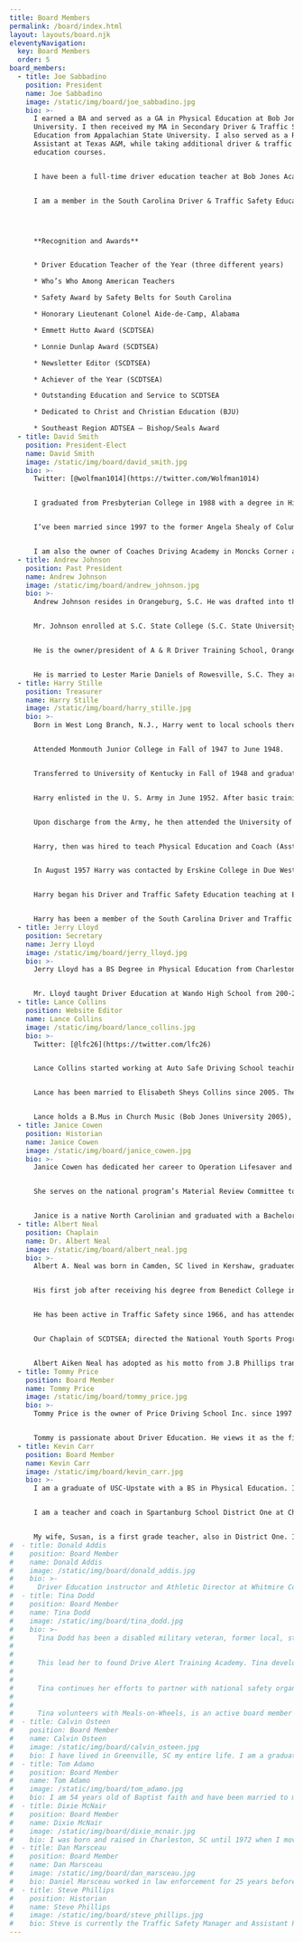 ```yaml
---
title: Board Members
permalink: /board/index.html
layout: layouts/board.njk
eleventyNavigation:
  key: Board Members
  order: 5
board_members:
  - title: Joe Sabbadino
    position: President
    name: Joe Sabbadino
    image: /static/img/board/joe_sabbadino.jpg
    bio: >-
      I earned a BA and served as a GA in Physical Education at Bob Jones
      University. I then received my MA in Secondary Driver & Traffic Safety
      Education from Appalachian State University. I also served as a Research
      Assistant at Texas A&M, while taking additional driver & traffic safety
      education courses.


      I have been a full-time driver education teacher at Bob Jones Academy for over 40 years. As well as a part-time driver educator at Greenville Technical College and at TOPS (Bob Jones University) for over 15 years. I established Sabbadino Driving School, LLC in 2010 which I own and operate as a full-time driving instructor.


      I am a member in the South Carolina Driver & Traffic Safety Education association, and have been an officer in SCDTSEA for over 40 years as President and Newsletter Editor. I’ve been a member of the American Driver & Traffic Safety Education Association for over 30 years. I have served as President-Elect and President for the Southeast Region ADTSEA.




      **Recognition and Awards**


      * Driver Education Teacher of the Year (three different years)

      * Who’s Who Among American Teachers

      * Safety Award by Safety Belts for South Carolina

      * Honorary Lieutenant Colonel Aide-de-Camp, Alabama

      * Emmett Hutto Award (SCDTSEA)

      * Lonnie Dunlap Award (SCDTSEA)

      * Newsletter Editor (SCDTSEA)

      * Achiever of the Year (SCDTSEA)

      * Outstanding Education and Service to SCDTSEA

      * Dedicated to Christ and Christian Education (BJU)

      * Southeast Region ADTSEA – Bishop/Seals Award
  - title: David Smith
    position: President-Elect
    name: David Smith
    image: /static/img/board/david_smith.jpg
    bio: >-
      Twitter: [@wolfman1014](https://twitter.com/Wolfman1014)


      I graduated from Presbyterian College in 1988 with a degree in History and a minor in Secondary Education. I was certified in Driver’s Education from Erskine College in the summer of 1992 and was taught by the living legend himself, Dr. Harry Stille. I have been teaching driver’s training since 1992 at Whitmire High School, Berkeley High School and Barnwell High School. I currently teach Driver’s Educationat Mid-Carolina High School.


      I’ve been married since 1997 to the former Angela Shealy of Columbia, SC. She is a 1st grade teacher in Calhoun County (Sandy Run Elementary). We have an 15 year old daughter, Katelyn, who is a sophomore at White Knoll School. Katelyn has been in remission from cancer since 2002!


      I am also the owner of Coaches Driving Academy in Moncks Corner and Lexington, SC. This company was started in 2002. I have been a member of SCDTSEA since 1992 and I have served as President-Elect and President in the past. I am currently the President and I truly am excited about the direction the association is heading. I believe in this association because I believe that we truly want the best for the drivers in this state and we are not on a political agenda.
  - title: Andrew Johnson
    position: Past President
    name: Andrew Johnson
    image: /static/img/board/andrew_johnson.jpg
    bio: >-
      Andrew Johnson resides in Orangeburg, S.C. He was drafted into the United States Army in 1969 and served two years, including one-year tour of duty with the 1st Infantry Division and the 1st Cavalry Division in Vietnam. It was in this tour where he was awarded the Purple Heart for injuries received during combat and Bronze Star with two oak leaf clusters for heroism, and numerous other awards during this military service.


      Mr. Johnson enrolled at S.C. State College (S.C. State University), Orangeburg, S.C., in 1971, and earned a Bachelor of Science degree in Industrial Education in 1975, and a Master’s Degree in Education in 1987. He served as Platoon Leader of Operation Readiness Float Section at 163 Support Battalion, Orangeburg, S.C. and as Commander of the Headquarters/Headquarters Company, 751st Maintenance Battalion, Columbia, S.C. It was not until 1993 when he retired at the rank of Captain.


      He is the owner/president of A & R Driver Training School, Orangeburg, S.C., since 1999. He received the Outstanding Dedication and Service Award as President of SCDTSEA, and now serves as President-Elect of the association. He is currently an active member of American Driver and Traffic Safety Education Association (ADTSEA) and South East Region (SER) ADTSEA, where he served as both a member of the board of directors of ADTSEA and secretary of South East Region (SER)-ADTSEA. He is President of The Concerned Citizens of Whittaker Heights Community, Inc., and Vice Chairman of SC Department of Social Services Advisory Board.


      He is married to Lester Marie Daniels of Rowesville, S.C. They are the blessed parents of three wonderful girls: Andreaetta, Albernel and Angela, and four wonderful grandchildren (two girls and two boys). His personal hobbies including any outdoor activities particularly growing food in his personal garden and walking or riding his bicycle throughout the neighborhood; travelling both domestically and internationally; spending time with his family; and teaching people about the love of Jesus Christ.
  - title: Harry Stille
    position: Treasurer
    name: Harry Stille
    image: /static/img/board/harry_stille.jpg
    bio: >-
      Born in West Long Branch, N.J., Harry went to local schools there and Graduated from Long Branch High School in June 1947.


      Attended Monmouth Junior College in Fall of 1947 to June 1948.


      Transferred to University of Kentucky in Fall of 1948 and graduated in June 1952. While at UK, Harry took a Teacher Training driver education class required of all Physical Education Majors and taught a novice high school student to drive Behind-The-Wheel in Spring of 1952.


      Harry enlisted in the U. S. Army in June 1952. After basic training he was sent to Okinawa from January 1953 to June 1954. While on Okinawa, was shifted out of a combat line Company and was assigned to the American Dependents High School to teach Physical Education, History and Language Arts. Also, Coached Basketball and Baseball while there.


      Upon discharge from the Army, he then attended the University of Kentucky to obtain a Masters of Arts in teaching.


      Harry, then was hired to teach Physical Education and Coach (Asst. Football, Head Basketball and Head Baseball coach) at Bridgewater College in Bridgewater, Virginia. This was a one year appointment only replacing a faculty on leave. August 1956-57.


      In August 1957 Harry was contacted by Erskine College in Due West, S.C. and offered and accepted to be Department Chair of Physical Education at Erskine that fall 1957. In 1961, Erskine offered a driver Training class taught by Capt. Billy Fallaw, SC Highway Trouper. Following that class Harry attended Michigan State University in summers of 1962, 1963, and 1964. In a following summer Harry attended a Traffic Safety Class at San Jose State University in California. These classes were taught by the major national leaders in Traffic Safety at the Time.


      Harry began his Driver and Traffic Safety Education teaching at Erskine in fall of 1962 to Physical Education Majors and Erskine began to offer four Certification Classes at Erskine in Summer Sessions in 1962. Harry has taught these classes every summer since that time to the present. These classes were Teacher training in Traffic Safety (Basic Class), Methods and Materials in Traffic Safety, teaching of Range and Simulation in Driver Training and General Safety. These four classes are accepted for teaching certification by the S.C. Department of Education.


      Harry has been a member of the South Carolina Driver and Traffic Safety Association and serving as its treasurer for many years. During his teaching of Traffic Safety at Erskine he has taught hundreds of teachers of Novice Drivers in South Carolina.
  - title: Jerry Lloyd
    position: Secretary
    name: Jerry Lloyd
    image: /static/img/board/jerry_lloyd.jpg
    bio: >-
      Jerry Lloyd has a BS Degree in Physical Education from Charleston Southern University (Baptist College) and is a certified Driver Education instructor. He attended Erskine College to complete 12 hours of Driver Education Classes under Dr. Harry Stille. He has 18 years of teaching and coaching experience in football, golf and baseball and spent 6 years as a professional baseball umpire in the minor leagues.


      Mr. Lloyd taught Driver Education at Wando High School from 200-2011 until the program was discontinued in the county. He coordinated with Mt. Pleasant Police each semester to promote safe driving habits and reduction of drinking and driving among teens. He has been a member of the SCDTSEA 2000 to present and has served as a SCDTSEA Executive Board Member 2013 to the present. He has a wife Karen and son Zachary.
  - title: Lance Collins
    position: Website Editor
    name: Lance Collins
    image: /static/img/board/lance_collins.jpg
    bio: >-
      Twitter: [@lfc26](https://twitter.com/lfc26)


      Lance Collins started working at Auto Safe Driving School teaching in the classroom in 2003. In 2005 he started teaching behind the wheel as well as in the classroom. In 2013 Lance became a safety officer for road tests and became the Operations Manager at Auto Safe. His duties at this time include teaching BTW and classroom, managing the office and instructor staff, and solving any IT issues that arise.


      Lance has been married to Elisabeth Sheys Collins since 2005. They have four kids: James, Piper, Zoë, and Avery. When he is not working, he is usually spending time with them and keeping things under control on the homefront. Lance likes to follow consumer technology through YouTube and different tech blogs.


      Lance holds a B.Mus in Church Music (Bob Jones University 2005), an M.DIv. (Geneva Reformed Seminary 2009), and he has taken courses at Northern Virginia Community College in Driver and Traffic Safety (2009).
  - title: Janice Cowen
    position: Historian
    name: Janice Cowen
    image: /static/img/board/janice_cowen.jpg
    bio: >-
      Janice Cowen has dedicated her career to Operation Lifesaver and rail safety initiatives. She has enthusiastically served as State Coordinator for South Carolina Operation Lifesaver since 1991. Janice oversaw the National Advisory Council as Chairwoman and served on the national Operation Lifesaver, Inc. (OLI) Board of Directors for 6 years, ending in 2016. She is currently the Federal Railroad Administration Region 3 Representative on the National Advisory Council representing eight states in the Southeast and is the Senior Regional Representative liaison to OLI staff.


      She serves on the national program’s Material Review Committee to verify accuracy and uniform messaging. Janice has also been a Presenter and Volunteer Coach for 26 years. She has served on the Safe Kids Board of Directors and is currently a Board of Directors member of the South Carolina Driver and Traffic Safety Education Association.


      Janice is a native North Carolinian and graduated with a Bachelor of Science degree in Journalism from UNC-Chapel Hill. She has been married for 27 years and has two beautiful and intelligent daughters, one a senior in the USC Honors College and the other a sophomore in the Calhoun Honors College at Clemson. Her personal-time passions include traveling, camping, and playing games with family and friends.
  - title: Albert Neal
    position: Chaplain
    name: Dr. Albert Neal
    image: /static/img/board/albert_neal.jpg
    bio: >-
      Albert A. Neal was born in Camden, SC lived in Kershaw, graduated from C.A. Johnson High School and received his B.S. degree from Benedict College. He earned the M.Ed., from South Carolina State University, and received his B.D., degree from the Theological Seminary of Florida State Christian University. He was granted an honorary D.D., degree from California Pacific University, and awarded the Ph.D., degree in Religion from the University Life Monarch, Modesto, California. He completed the Ed.S. degree at the University of South Carolina. On May 21, 1987, he satisfactorily completed his first Extended Unit of Clinical Pastoral Education at Richland Memorial Hospital. He earned the M.Div. degree from the Lutheran Theological Southern Seminary, and earned his Ed.D. in Health Education Administration from the University of South Carolina.


      His first job after receiving his degree from Benedict College in 1966 was that of a mathematics and Driver and Traffic Safety Education teacher at Fairfield High School in Winnsboro, SC. After four years, Dr. Neal accepted a position with the University of South Carolina as an Assistant Professor of Public Health. Dr. Neal serves as Project Administrator for USC/NCAA National Youth Sports Program. As a bi-vocational pastor/educator, he has served as pastor to several churches.


      He has been active in Traffic Safety since 1966, and has attended more than 40 ADTSEA Annual Conferences. Now retired from the University of SC School of Public Health, (2005).


      Our Chaplain of SCDTSEA; directed the National Youth Sports Program (NYSP/NCAA/USC) for more than 15 years; implemented the Driver Improvement Program at Fort Jackson, SC 1970.


      Albert Aiken Neal has adopted as his motto from J.B Phillips translation of 1 Timothy 4:14, “CONCENTRATE ON YOUR READING AND ON YOUR PREACHING AND TEACHING.”
  - title: Tommy Price
    position: Board Member
    name: Tommy Price
    image: /static/img/board/tommy_price.jpg
    bio: >-
      Tommy Price is the owner of Price Driving School Inc. since 1997 after his dad, Rev. C. E. “Gene” Price, decided to retire . He graduated from Southern Wesleyan University with a degree in Business Administration. Tommy is an Anderson School District 5 Board of Trustee member as well as a Board Member of Centerville Fire Department he also serves on several other local committees and boards. His hobbies include fishing, hunting and spending time with his family. Tommy is the “Voice of the Westside Rams” football team since 2001.


      Tommy is passionate about Driver Education. He views it as the first step toward adulthood and tries to instill the responsibility that comes with driving a motor vehicle.
  - title: Kevin Carr
    position: Board Member
    name: Kevin Carr
    image: /static/img/board/kevin_carr.jpg
    bio: >-
      I am a graduate of USC-Upstate with a BS in Physical Education. I received A Masters in Sports Administration from the United States Sports Academy and my 30 hours above from the University of LaVerne. I completed course work to become certified in Driver’s Education from Erskine.


      I am a teacher and coach in Spartanburg School District One at Chapman High School. I am currently the associate head football coach and formerly the head baseball coach. I have coached and taught in District One my entire career.


      My wife, Susan, is a first grade teacher, also in District One. I am the proud father of three daughters, Jennifer, Madison, and Mallory. Jennifer, a Clemson graduate, is married and the mother of a son, Hayes, just three months old. Madison is a sophomore at Winthrop University and Mallory is a senior at Chapman High School. We live in the small community of Holly Springs just outside of Inman, S.C.
#  - title: Donald Addis
#    position: Board Member
#    name: Donald Addis
#    image: /static/img/board/donald_addis.jpg
#    bio: >-
#      Driver Education instructor and Athletic Director at Whitmire Community School. This is my 30th year in education. I also work part time for Premier Driving School serving the Newberry, Union, and Whitmire areas. I live in the Santuc community of Union County with my wife, Dena and daughter, Kayley Jayne.
#  - title: Tina Dodd
#    position: Board Member
#    name: Tina Dodd
#    image: /static/img/board/tina_dodd.jpg
#    bio: >-
#      Tina Dodd has been a disabled military veteran, former local, state, and federal law enforcement officer who saw too many lives being lost in vehicle collisions.
#
#
#      This lead her to found Drive Alert Training Academy. Tina developed a new level of comprehensive, state-of-the art classes, with the use of interactive simulation training. This advanced technology helps develop; perceptual, cognitive, scanning techniques and much more.
#
#
#      Tina continues her efforts to partner with national safety organizations, her school is an AAA Approved Driving School. She is certified to teach AAA courses, and the National Safety Council course Alive at 25.
#
#
#      Tina volunteers with Meals-on-Wheels, is an active board member of Mothers Against Drunk Driving (MADD), and now the South Carolina Driver and Traffic Safety Education Association. She was awarded the 2018 Commercial Teacher of the Year Award.
#  - title: Calvin Osteen
#    position: Board Member
#    name: Calvin Osteen
#    image: /static/img/board/calvin_osteen.jpg
#    bio: I have lived in Greenville, SC my entire life. I am a graduate of Parker High School. My wife Jean and I were married in 1978 and have a daughter April and a son Jason who both are employed by Budget Driving School. We also have two grandsons and a new granddaughter. I began teaching CDL training and administering the CDL test in the early 1990’s. In 1994 we opened Budget Driving School and began with one car and have grown to 8 cars. I specialize in teaching adult clients with both physical and mental difficulties as well as many adults who have come to South Carolina from other countries. At the present time I teach classroom training, hand-control training, behind the wheel instructions and administer both the Knowledge Test and the Skills Test at Budget Driving School.
#  - title: Tom Adamo
#    position: Board Member
#    name: Tom Adamo
#    image: /static/img/board/tom_adamo.jpg
#    bio: I am 54 years old of Baptist faith and have been married to my wife Penny for thirty one years. We have three children. I have been working at Cone Mills finishing plant since 1981. I coached the Union County High School boys tennis team from 2004-2015. I have been an official for high school basketball for nineteen years. I started Union County Driving Academy in 2011. We serve Union and the surrounding counties. My main classroom focus is distracted driving, alcohol, drugs, and right of way scenarios.
#  - title: Dixie McNair
#    position: Board Member
#    name: Dixie McNair
#    image: /static/img/board/dixie_mcnair.jpg
#    bio: I was born and raised in Charleston, SC until 1972 when I moved to Columbia, SC. I attended Spring Valley High School and graduated in 1974. During that time I drove a school bus while attending school and also worked a part time job as a cashier at Winn Dixie. I married my high school sweetheart Danny McNair in 1974 who has been in the transportation field for over 35 years. He was a supervisor of a trucking company for 30 years and now is an agent for several Freight Brokers. I have two children Danny McNair II, and a daughter Brandi McNair. I have two grandchildren Bryce, 6 and Jordan, 3 and another on the way due in July 2016. I have worked in the medical field in various capacities for 42 years, and currently I am at Palmetto Health Richland as a Quality Control/Physicians Billing Coordinator. I am also an Instructor at Championship Driving School with offices in Lugoff and Lancaster. We have 7 instructors, drive students from a lot of different schools, and teach adults as well. During the years I have been an Advocate for Sexual Trauma Services, coached T-ball, coached Dixie Youth Softball, and was a board member for the Dixie Youth Baseball Softball League and various other committees. I have seen firsthand the devastation that Motor Vehicle Crashes can cause. I strive to be the best instructor possible and use my experience in the medical field to apply some reasoning in teaching my students to be the very best on the road that they can possibly be.
#  - title: Dan Marsceau
#    position: Board Member
#    name: Dan Marsceau
#    image: /static/img/board/dan_marsceau.jpg
#    bio: Daniel Marsceau worked in law enforcement for 25 years before retiring in 2007. His first 5 years were spent as a Greer City police officer, and the rest of his time was spent as a South Carolina Highway Patrolman. Dan served as the upstate's spokesperson for the SCHP, and he retired as a Lance Corporal. After his retirement from law enforcement, Dan started working at his brother DeWayne's automotive upholstery shop, The Bucket Stitch. Dan began working part-time for Auto-Safe Driving School in 2012. He serves as a Behind the Wheel Instructor, Classroom Teacher, and Safety Officer/Test Examiner. Dan was awarded the Commercial Driving School Teacher of the Year in 2014 (AAA Carolinas & SCDTSEA). Dan is married to Priscilla, and they have two sons, Nicolas and Nathanael. The family lives in Greer, SC.
#  - title: Steve Phillips
#    position: Historian
#    name: Steve Phillips
#    image: /static/img/board/steve_phillips.jpg
#    bio: Steve is currently the Traffic Safety Manager and Assistant Public Relations Manager for AAA Carolinas. He helps create and advocate for legislative laws involving traffic safety in North and South Carolina, as well as oversees various traffic safety programs, driver improvement instructor classes, AAA driver education programs and AAA Approved Driving Schools. He has been a passionate and dedicated driver educator for over 15 years and certified as a Driver Training Instructor for the US Training Center. Prior to working for AAA, he served and continues to serve as a firefighter and spent 4 years in the army. He is a former board member for North Carolina’s MADD, past President of South Carolina Driver and Traffic Safety Education Association (SCDTSEA) and past President for the Southeast Region – American Driver and Traffic Safety Education Association (SER-ADTSEA). He currently sits on the SCDTSEA board and is the president elect of the SER-ADTSEA. He also is a trainer and supervisor for NASCAR and Charlotte Motor Speedway and owner and operator of Firehouse DJ Co. an entertainment and sound company, Steve is also a motivational public speaker.
---
```

